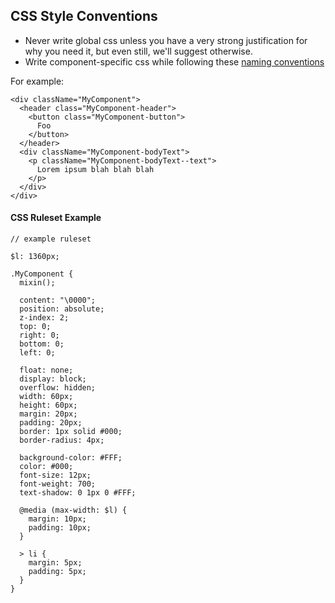 ## CSS Style Conventions

- Never write global css unless you have a very strong justification for why you need it, but even still, we'll suggest otherwise.
- Write component-specific css while following these [naming conventions](https://github.com/suitcss/suit/blob/master/doc/naming-conventions.md#components)

For example:
```
<div className="MyComponent">
  <header class="MyComponent-header">
    <button class="MyComponent-button">
      Foo
    </button>
  </header>
  <div className="MyComponent-bodyText">
    <p className="MyComponent-bodyText--text">
      Lorem ipsum blah blah blah
    </p>
  </div>
</div>
```

#### CSS Ruleset Example

```
// example ruleset

$l: 1360px;

.MyComponent {
  mixin();

  content: "\0000";
  position: absolute;
  z-index: 2;
  top: 0;
  right: 0;
  bottom: 0;
  left: 0;

  float: none;
  display: block;
  overflow: hidden;
  width: 60px;
  height: 60px;
  margin: 20px;
  padding: 20px;
  border: 1px solid #000;
  border-radius: 4px;

  background-color: #FFF;
  color: #000;
  font-size: 12px;
  font-weight: 700;
  text-shadow: 0 1px 0 #FFF;

  @media (max-width: $l) {
    margin: 10px;
    padding: 10px;
  }

  > li {
    margin: 5px;
    padding: 5px;
  }
}
```

